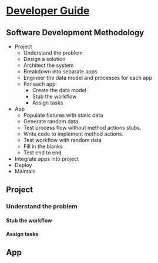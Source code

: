 # [Developer Guide](index.md)

## Software Development Methodology

* Project
  * Understand the problem
  * Design a solution
  * Architect the system
  * Breakdown into separate apps
  * Engineer the data model and processes for each app
  * For each app:
    * Create the data model
    * Stub the workflow
    * Assign tasks
* App
    * Populate fixtures with static data
    * Generate random data.
    * Test process flow without method actions stubs.    
    * Write code to implement method actions.
    * Test workflow with random data
    * Fill in the blanks
    * Test end to end
* Integrate apps into project
* Deploy
* Maintain

## Project

### Understand the problem

#### Stub the workflow

#### Assign tasks

## App
